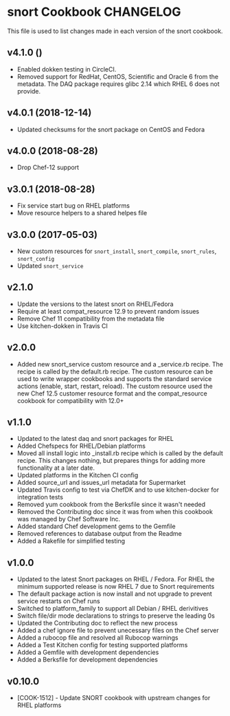 # snort Cookbook CHANGELOG

This file is used to list changes made in each version of the snort cookbook.

## v4.1.0 ()

- Enabled dokken testing in CircleCI.
- Removed support for RedHat, CentOS, Scientific and Oracle 6 from the metadata. The DAQ package requires glibc 2.14 which RHEL 6 does not provide.

## v4.0.1 (2018-12-14)

- Updated checksums for the snort package on CentOS and Fedora

## v4.0.0 (2018-08-28)

- Drop Chef-12 support

## v3.0.1 (2018-08-28)

- Fix service start bug on RHEL platforms
- Move resource helpers to a shared helpes file

## v3.0.0 (2017-05-03)

- New custom resources for `snort_install`, `snort_compile`, `snort_rules`, `snort_config`
- Updated `snort_service`

## v2.1.0

- Update the versions to the latest snort on RHEL/Fedora
- Require at least compat_resource 12.9 to prevent random issues
- Remove Chef 11 compatibility from the metadata file
- Use kitchen-dokken in Travis CI

## v2.0.0

- Added new snort_service custom resource and a _service.rb recipe. The recipe is called by the default.rb recipe. The custom resource can be used to write wrapper cookbooks and supports the standard service actions (enable, start, restart, reload). The custom resource used the new Chef 12.5 customer resource format and the compat_resource cookbook for compatibility with 12.0+

## v1.1.0

- Updated to the latest daq and snort packages for RHEL
- Added Chefspecs for RHEL/Debian platforms
- Moved all install logic into _install.rb recipe which is called by the default recipe. This changes nothing, but prepares things for adding more functionality at a later date.
- Updated platforms in the Kitchen CI config
- Added source_url and issues_url metadata for Supermarket
- Updated Travis config to test via ChefDK and to use kitchen-docker for integration tests
- Removed yum cookbook from the Berksfile since it wasn't needed
- Removed the Contributing doc since it was from when this cookbook was managed by Chef Software Inc.
- Added standard Chef development gems to the Gemfile
- Removed references to database output from the Readme
- Added a Rakefile for simplified testing

## v1.0.0

- Updated to the latest Snort packages on RHEL / Fedora. For RHEL the minimum supported release is now RHEL 7 due to Snort requirements
- The default package action is now install and not upgrade to prevent service restarts on Chef runs
- Switched to platform_family to support all Debian / RHEL derivitives
- Switch file/dir mode declarations to strings to preserve the leading 0s
- Updated the Contributing doc to reflect the new process
- Added a chef ignore file to prevent unecessary files on the Chef server
- Added a rubocop file and resolved all Rubocop warnings
- Added a Test Kitchen config for testing supported platforms
- Added a Gemfile with development dependencies
- Added a Berksfile for development dependencies

## v0.10.0

- [COOK-1512] - Update SNORT cookbook with upstream changes for RHEL platforms
